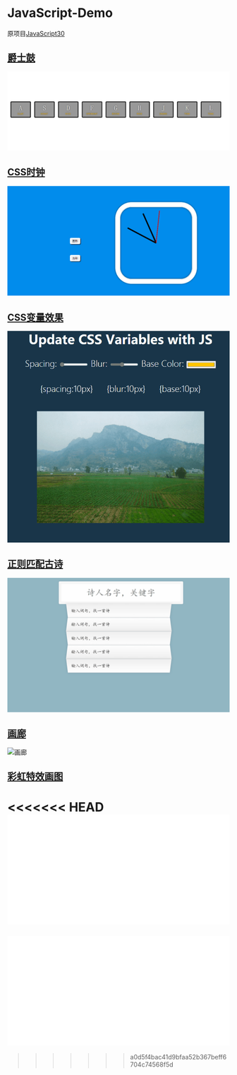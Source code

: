 # JavaScript-Demo
原项目[JavaScript30](http://30daysofjs.michaeleinsohn.com/)

## [爵士鼓](https://github.com/afetmin/JavaScript-Demo/tree/master/JavaScript%20Drum%20Kit)
![带音效的爵士鼓](https://github.com/afetmin/JavaScript-Demo/blob/master/JavaScript%20Drum%20Kit/boom.gif)

## [CSS时钟](https://github.com/afetmin/JavaScript-Demo/tree/master/CSS%20CLOCK)
![时钟](https://github.com/afetmin/JavaScript-Demo/blob/master/CSS%20CLOCK/css%20clock.gif)

## [CSS变量效果](https://github.com/afetmin/JavaScript-Demo/tree/master/CSS%E5%8F%98%E9%87%8F)
![CSS变量](https://github.com/afetmin/JavaScript-Demo/blob/master/CSS%E5%8F%98%E9%87%8F/css%20veriables.gif)

## [正则匹配古诗](https://github.com/afetmin/JavaScript-Demo/tree/master/Fetch%E6%AD%A3%E5%88%99%E5%8F%A4%E8%AF%97%E5%8C%B9%E9%85%8D)
![正则匹配古诗](https://github.com/afetmin/JavaScript-Demo/blob/master/Fetch%E6%AD%A3%E5%88%99%E5%8F%A4%E8%AF%97%E5%8C%B9%E9%85%8D/%E6%AD%A3%E5%88%99%E5%8C%B9%E9%85%8D%E5%8F%A4%E8%AF%97.gif)

## [画廊](https://github.com/afetmin/JavaScript-Demo/tree/master/Flex%20Panel%20Gallery)
![画廊](https://github.com/afetmin/JavaScript-Demo/blob/master/Flex%20Panel%20Gallery/gallery.gif)

## [彩虹特效画图](https://github.com/afetmin/JavaScript-Demo/tree/master/HTML5%20canvas)
<<<<<<< HEAD
![彩虹特效画图](https://github.com/afetmin/JavaScript-Demo/blob/master/HTML5%20canvas/html5%20canvas.gif)
=======
![彩虹特效画图](https://github.com/afetmin/JavaScript-Demo/blob/master/HTML5%20canvas/html5%20canvas.gif)
>>>>>>> a0d5f4bac41d9bfaa52b367beff6704c74568f5d
